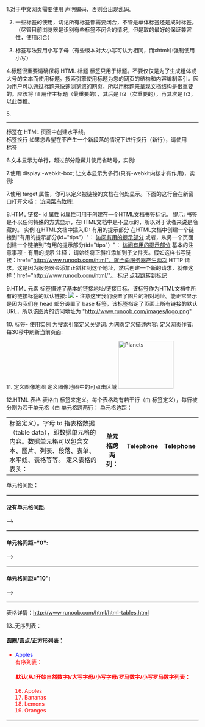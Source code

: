 <!doctype html>
<html lang="en">
<head>
	<meta charset="UTF-8">
	<title>html+css</title>
</head>
<body>
1.对于中文网页需要使用 <meta charset="utf-8"> 声明编码，否则会出现乱码。

2. 一些标签的使用，切记所有标签都需要闭合，不管是单体标签还是成对标签。（尽管目前浏览器是识别有些标签不闭合的情况，但是取的最好的保证兼容性，使用闭合）

3. 标签写法要用小写字母（有些版本对大小写可认为相同，而xhtml中强制使用小写）

4.标题很重要请确保将 HTML 标题 标签只用于标题。不要仅仅是为了生成粗体或大号的文本而使用标题。搜索引擎使用标题为您的网页的结构和内容编制索引。因为用户可以通过标题来快速浏览您的网页，所以用标题来呈现文档结构是很重要的。应该将 h1 用作主标题（最重要的），其后是 h2（次重要的），再其次是 h3，以此类推。

5.<hr /> 标签在 HTML 页面中创建水平线。<br /> 标签换行 如果您希望在不产生一个新段落的情况下进行换行（新行），请使用 <br /> 标签

6.文本显示为单行，超过部分隐藏并使用省略号，实例:
    <style>
	    .aa{
	  	    overflow:hidden;
	        text-overflow:ellipsis;
	        white-space:nowrap;
	    }
    </style>
  
7.使用 display:-webkit-box; 让文本显示为多行(只有-webkit内核才有作用)，实例:
    <style>
	    .aa{
	  	    overflow:hidden;
	        text-overflow:ellipsis;
		    display:-webkit-box;
		    -webkit-line-clamp: 2;
		    -webkit-box-orient:vertical;
		    width:100px;
	    }
    </style>

7.使用 target 属性，你可以定义被链接的文档在何处显示。下面的这行会在新窗口打开文档：
    <a href="http://www.runoob.com/" target="_blank">访问菜鸟教程!</a>

8.HTML 链接- id 属性
	id属性可用于创建在一个HTML文档书签标记。
	提示: 书签是不以任何特殊的方式显示，在HTML文档中是不显示的，所以对于读者来说是隐藏的。
	实例
	在HTML文档中插入ID:
	<a id="tips">有用的提示部分</a>
	在HTML文档中创建一个链接到"有用的提示部分(id="tips"）"：
	<a href="#tips">访问有用的提示部分</a>
	或者，从另一个页面创建一个链接到"有用的提示部分(id="tips"）"：
	<a href="http://www.runoob.com/html/html-links.html#tips">
	访问有用的提示部分</a>
	基本的注意事项 - 有用的提示
	注释： 请始终将正斜杠添加到子文件夹。假如这样书写链接：href="http://www.runoob.com/html"，就会向服务器产生两次 HTTP 请求。这是因为服务器会添加正斜杠到这个地址，然后创建一个新的请求，就像这样：href="http://www.runoob.com/html/"。
		<a id="biaoji">标记</a>
		<a href="#biaoji">点我跳转到标记</a>

9.HTML <base> 元素  <base> 标签描述了基本的链接地址/链接目标，该标签作为HTML文档中所有的链接标签的默认链接:
	<head>
	<base href="http://www.runoob.com/images/" target="_blank">
	</head>
	<body>
		<img src="logo.png"> - 注意这里我们设置了图片的相对地址。能正常显示是因为我们在 head 部分设置了 base 标签，该标签指定了页面上所有链接的默认 URL，所以该图片的访问地址为 "http://www.runoob.com/images/logo.png"
	</body>

10.<meta> 标签- 使用实例
	为搜索引擎定义关键词:
	<meta name="keywords" content="HTML, CSS, XML, XHTML, JavaScript">
	为网页定义描述内容:
	<meta name="description" content="免费 Web & 编程 教程">
	定义网页作者:
	<meta name="author" content="Runoob">
	每30秒中刷新当前页面:
	<meta http-equiv="refresh" content="30">

11.<map> 定义图像地图  <area> 定义图像地图中的可点击区域
	<img src="planets.gif" width="145" height="126" alt="Planets" usemap="#planetmap">
	<map name="planetmap">
		<area shape="rect" coords="0,0,82,126" alt="Sun" href="sun.htm">
		<area shape="circle" coords="90,58,3" alt="Mercury" href="mercur.htm">
		<area shape="circle" coords="124,58,8" alt="Venus" href="venus.htm">
	</map>
	
12.HTML 表格  表格由 <table> 标签来定义。每个表格均有若干行（由 <tr> 标签定义），每行被分割为若干单元格（由 <td> 标签定义）。字母 td 指表格数据（table data），即数据单元格的内容。数据单元格可以包含文本、图片、列表、段落、表单、水平线、表格等等。
	定义表格的表头：<th>  
	单元格跨两列：<th colspan="2">Telephone</th>
	单元格跨两行：<th rowspan="2">Telephone</th>
	单元格边距：<table border="1" cellpadding="10">
	单元格间距：<table border="1" cellspacing="10">
				<h4>没有单元格间距:</h4>  -->  <table border="1">
	            <h4>单元格间距="0":</h4>  -->  <table border="1" cellspacing="0">
	            <h4>单元格间距="10":</h4>  -->  <table border="1" cellspacing="10">
	表格详情：<a href="">http://www.runoob.com/html/html-tables.html</a>

13..无序列表：<h4>圆圈/圆点/正方形列表：</h4>
	<ul style="list-style-type:circle/disc/square;color:red">
		<li><a style="color:blue">Apples</a></li>
	有序列表：<h4>默认(从1开始自然数字)/大写字母/小写字母/罗马数字/小写罗马数字列表：</h4>
    <ol type="A/a/I/i" start="16">
		<li>Apples</li>
		<li>Bananas</li>
		<li>Lemons</li>
		<li>Oranges</li>
</ol>  
</body>
</html>
